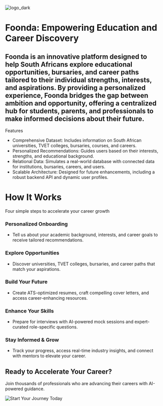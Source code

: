 ![logo_dark](https://github.com/user-attachments/assets/012ecbe7-3274-4e34-9384-3f35ad08a013)

# Foonda: Empowering Education and Career Discovery

## Foonda is an innovative platform designed to help South Africans explore educational opportunities, bursaries, and career paths tailored to their individual strengths, interests, and aspirations. By providing a personalized experience, Foonda bridges the gap between ambition and opportunity, offering a centralized hub for students, parents, and professionals to make informed decisions about their future.
Features

- Comprehensive Dataset: Includes information on South African universities, TVET colleges, bursaries, courses, and careers.
- Personalized Recommendations: Guides users based on their interests, strengths, and educational background.
- Relational Data: Simulates a real-world database with connected data for institutions, bursaries, careers, and users.
- Scalable Architecture: Designed for future enhancements, including a robust backend API and dynamic user profiles.



# How It Works
Four simple steps to accelerate your career growth

### Personalized Onboarding
- Tell us about your academic background, interests, and career goals to receive tailored recommendations.

### Explore Opportunities
- Discover universities, TVET colleges, bursaries, and career paths that match your aspirations.

### Build Your Future
- Create ATS-optimized resumes, craft compelling cover letters, and access career-enhancing resources.

### Enhance Your Skills
- Prepare for interviews with AI-powered mock sessions and expert-curated role-specific questions.

### Stay Informed & Grow
- Track your progress, access real-time industry insights, and connect with mentors to elevate your career.

## Ready to Accelerate Your Career?
Join thousands of professionals who are advancing their careers with AI-powered guidance.

![Start Your Journey Today](https://foonda.ayamash.tech/dashboard)
